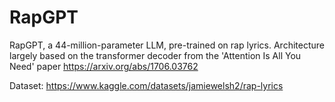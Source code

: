 # RapGPT
RapGPT, a 44-million-parameter LLM, pre-trained on rap lyrics. Architecture largely based on the transformer decoder from the 'Attention Is All You Need' paper https://arxiv.org/abs/1706.03762

Dataset: https://www.kaggle.com/datasets/jamiewelsh2/rap-lyrics
